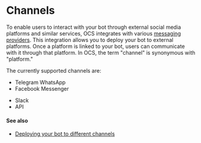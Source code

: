 # Channels

To enable users to interact with your bot through external social media platforms and similar services, OCS integrates with various [messaging providers][1]. This integration allows you to deploy your bot to external platforms. Once a platform is linked to your bot, users can communicate with it through that platform. In OCS, the term "channel" is synonymous with "platform."

The currently supported channels are:
- Telegram
WhatsApp
- Facebook Messenger
<!-- - SureAdhere -->
- Slack
- API

#### See also
- [Deploying your bot to different channels](../how-to/deploy_to_different_channels.md)


[1]: ./messaging_providers.md
